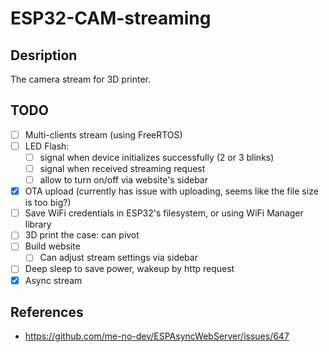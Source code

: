 # ESP32-CAM-streaming

## Desription
The camera stream for 3D printer.

## TODO
- [ ] Multi-clients stream (using FreeRTOS)
- [ ] LED Flash:
  - [ ] signal when device initializes successfully (2 or 3 blinks)
  - [ ] signal when received streaming request
  - [ ] allow to turn on/off via website's sidebar
- [x] OTA upload (currently has issue with uploading, seems like the file size is too big?)
- [ ] Save WiFi credentials in ESP32's filesystem, or using WiFi Manager library
- [ ] 3D print the case: can pivot
- [ ] Build website
  - [ ] Can adjust stream settings via sidebar
- [ ] Deep sleep to save power, wakeup by http request
- [x] Async stream

## References
- https://github.com/me-no-dev/ESPAsyncWebServer/issues/647

